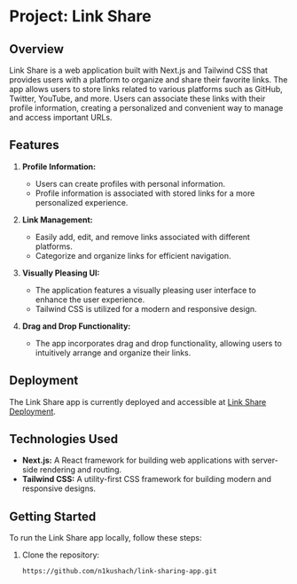 # Project: Link Share

## Overview

Link Share is a web application built with Next.js and Tailwind CSS that provides users with a platform to organize and share their favorite links. The app allows users to store links related to various platforms such as GitHub, Twitter, YouTube, and more. Users can associate these links with their profile information, creating a personalized and convenient way to manage and access important URLs.

## Features

1. **Profile Information:**
   - Users can create profiles with personal information.
   - Profile information is associated with stored links for a more personalized experience.

2. **Link Management:**
   - Easily add, edit, and remove links associated with different platforms.
   - Categorize and organize links for efficient navigation.

3. **Visually Pleasing UI:**
   - The application features a visually pleasing user interface to enhance the user experience.
   - Tailwind CSS is utilized for a modern and responsive design.

4. **Drag and Drop Functionality:**
   - The app incorporates drag and drop functionality, allowing users to intuitively arrange and organize their links.

## Deployment

The Link Share app is currently deployed and accessible at [Link Share Deployment](https://link-sharing-app-tawny.vercel.app/).

## Technologies Used

- **Next.js:** A React framework for building web applications with server-side rendering and routing.
- **Tailwind CSS:** A utility-first CSS framework for building modern and responsive designs.

## Getting Started

To run the Link Share app locally, follow these steps:

1. Clone the repository:
   ```
   https://github.com/n1kushach/link-sharing-app.git
